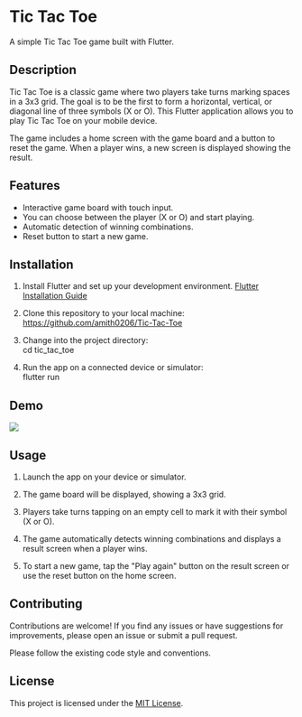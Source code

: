 # Tic Tac Toe

A simple Tic Tac Toe game built with Flutter.

## Description

Tic Tac Toe is a classic game where two players take turns marking spaces in a 3x3 grid. The goal is to be the first to form a horizontal, vertical, or diagonal line of three symbols (X or O). This Flutter application allows you to play Tic Tac Toe on your mobile device.

The game includes a home screen with the game board and a button to reset the game. When a player wins, a new screen is displayed showing the result.


## Features

- Interactive game board with touch input.
- You can choose between the player (X or O)  and start playing.
- Automatic detection of winning combinations.
- Reset button to start a new game.

## Installation

1. Install Flutter and set up your development environment. [Flutter Installation Guide](https://flutter.dev/docs/get-started/install)

2. Clone this repository to your local machine: https://github.com/amith0206/Tic-Tac-Toe
  
3. Change into the project directory: \
   cd tic_tac_toe


4. Run the app on a connected device or simulator: \
flutter run


## Demo
![](https://github.com/amith0206/Tic-Tac-Toe/blob/main/demo.gif)
## Usage

1. Launch the app on your device or simulator.

2. The game board will be displayed, showing a 3x3 grid.

3. Players take turns tapping on an empty cell to mark it with their symbol (X or O).

4. The game automatically detects winning combinations and displays a result screen when a player wins.

5. To start a new game, tap the "Play again" button on the result screen or use the reset button on the home screen.

## Contributing

Contributions are welcome! If you find any issues or have suggestions for improvements, please open an issue or submit a pull request.

Please follow the existing code style and conventions.

## License

This project is licensed under the [MIT License](LICENSE).



   



